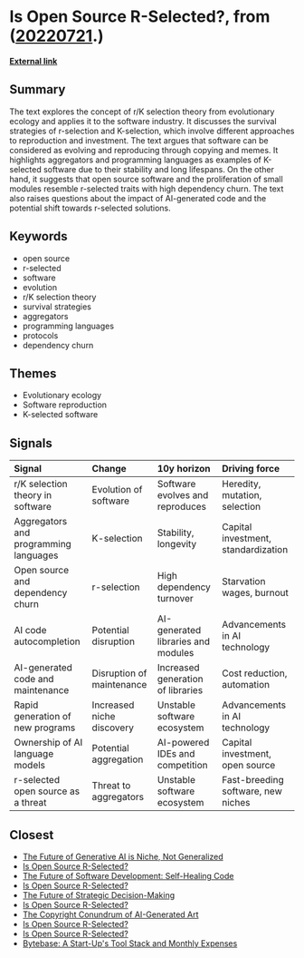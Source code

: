 # __Is Open Source R-Selected?__, from ([20220721](https://kghosh.substack.com/p/20220721).)

__[External link](https://subconscious.substack.com/p/is-open-source-r-selected?utm_source=substack&utm_medium=email)__



## Summary

The text explores the concept of r/K selection theory from evolutionary ecology and applies it to the software industry. It discusses the survival strategies of r-selection and K-selection, which involve different approaches to reproduction and investment. The text argues that software can be considered as evolving and reproducing through copying and memes. It highlights aggregators and programming languages as examples of K-selected software due to their stability and long lifespans. On the other hand, it suggests that open source software and the proliferation of small modules resemble r-selected traits with high dependency churn. The text also raises questions about the impact of AI-generated code and the potential shift towards r-selected solutions.

## Keywords

* open source
* r-selected
* software
* evolution
* r/K selection theory
* survival strategies
* aggregators
* programming languages
* protocols
* dependency churn

## Themes

* Evolutionary ecology
* Software reproduction
* K-selected software

## Signals

| Signal                                | Change                    | 10y horizon                        | Driving force                       |
|:--------------------------------------|:--------------------------|:-----------------------------------|:------------------------------------|
| r/K selection theory in software      | Evolution of software     | Software evolves and reproduces    | Heredity, mutation, selection       |
| Aggregators and programming languages | K-selection               | Stability, longevity               | Capital investment, standardization |
| Open source and dependency churn      | r-selection               | High dependency turnover           | Starvation wages, burnout           |
| AI code autocompletion                | Potential disruption      | AI-generated libraries and modules | Advancements in AI technology       |
| AI-generated code and maintenance     | Disruption of maintenance | Increased generation of libraries  | Cost reduction, automation          |
| Rapid generation of new programs      | Increased niche discovery | Unstable software ecosystem        | Advancements in AI technology       |
| Ownership of AI language models       | Potential aggregation     | AI-powered IDEs and competition    | Capital investment, open source     |
| r-selected open source as a threat    | Threat to aggregators     | Unstable software ecosystem        | Fast-breeding software, new niches  |

## Closest

* [The Future of Generative AI is Niche, Not Generalized](8dd10f0dc4f44fa3a381c7f37fbcb8fc)
* [Is Open Source R-Selected?](79846636fe0c4d77f026c76ec0964344)
* [The Future of Software Development: Self-Healing Code](b40abee8454abdd879147c0e086bb9c1)
* [Is Open Source R-Selected?](79846636fe0c4d77f026c76ec0964344)
* [The Future of Strategic Decision-Making](c474eac8117547a89cac2c805652df9c)
* [Is Open Source R-Selected?](79846636fe0c4d77f026c76ec0964344)
* [The Copyright Conundrum of AI-Generated Art](2cfdc6fba6f11e089c2df3cda1604174)
* [Is Open Source R-Selected?](79846636fe0c4d77f026c76ec0964344)
* [Is Open Source R-Selected?](79846636fe0c4d77f026c76ec0964344)
* [Bytebase: A Start-Up's Tool Stack and Monthly Expenses](c30d1aaeb666b051e8a7a22d8bde337c)